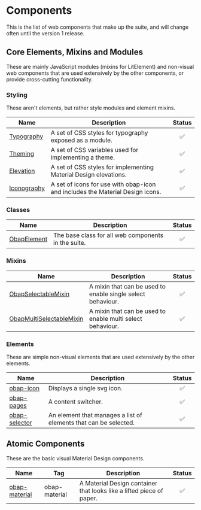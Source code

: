 # Components

This is the list of web components that make up the suite, and will change often until the version 1 release.

## Core Elements, Mixins and Modules

These are mainly JavaScript modules (mixins for LitElement) and non-visual web components that are used extensively by the other components, or provide cross-cutting functionality.

### Styling

These aren't elements, but rather style modules and element mixins.

|Name                                      |Description                                                                |Status            |
|------------------------------------------|-----------------------------------------------------------------------------|:----------------:|
|[Typography](docs/modules/typography.md)  |A set of CSS styles for typography exposed as a module.                      |:white_check_mark:|
|[Theming](docs/modules/theming.md)        |A set of CSS variables used for implementing a theme.                        |:white_check_mark:|
|[Elevation](docs/modules/elevation.md)    |A set of CSS styles for implementing Material Design elevations.             |:white_check_mark:|
|[Iconography](docs/modules/iconography.md)|A set of icons for use with obap-icon and includes the Material Design icons.|:white_check_mark:|

### Classes

|Name                                       |Description                                        |Status            |
|-------------------------------------------|---------------------------------------------------|:----------------:|
|[ObapElement](docs/elements/ObapElement.md)|The base class for all web components in the suite.|:white_check_mark:|

### Mixins

|Name                                                                 |Description                                                |Status            |
|---------------------------------------------------------------------|-----------------------------------------------------------|:----------------:|
|[ObapSelectableMixin](docs/elements/ObapSelectableMixin.md)          |A mixin that can be used to enable single select behaviour.|:white_check_mark:|
|[ObapMultiSelectableMixin](docs/elements/ObapMultiSelectableMixin.md)|A mixin that can be used to enable multi select behaviour. |:white_check_mark:|

### Elements

These are simple non-visual elements that are used extensively by the other elements.

|Name                                           |Description                                                         |Status            |
|-----------------------------------------------|--------------------------------------------------------------------|:----------------:|
|[obap-icon](docs/elements/obap-icon.md)        |Displays a single svg icon.                                         |:white_check_mark:|
|[obap-pages](docs/elements/obap-pages.md)      |A content switcher.                                                 |:white_check_mark:|
|[obap-selector](docs/elements/obap-selector.md)|An element that manages a list of elements that can be selected.    |:white_check_mark:|

## Atomic Components

These are the basic visual Material Design components.

|Name                                           |Tag          |Description                                                         |Status            |
|-----------------------------------------------|-------------|--------------------------------------------------------------------|:----------------:|
|[obap-material](docs/elements/obap-material.md)|obap-material|A Material Design container that looks like a lifted piece of paper.|:white_check_mark:|